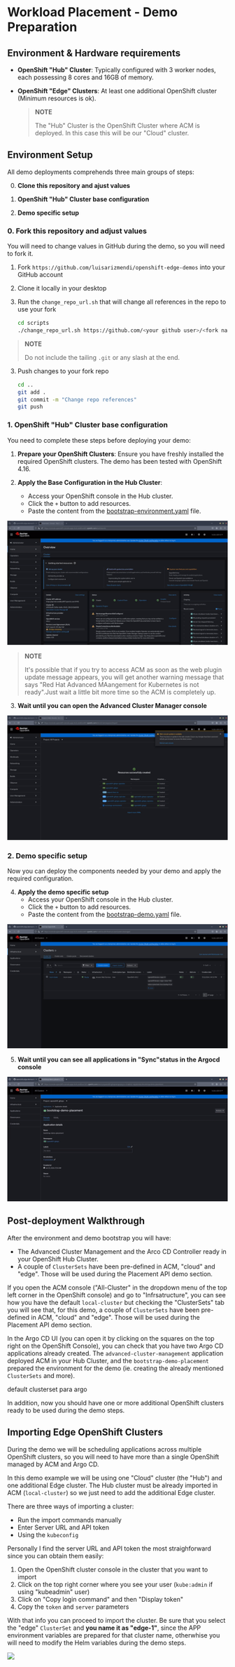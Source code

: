 # Workload Placement - Demo Preparation

## Environment & Hardware requirements 

* **OpenShift "Hub" Cluster**: Typically configured with 3 worker nodes, each possessing 8 cores and 16GB of memory.
* **OpenShift "Edge" Clusters**: At least one additional OpenShift cluster (Minimum resources is ok). 

  > **NOTE**
  >
  > The "Hub" Cluster is the OpenShift Cluster where ACM is deployed. In this case this will be our "Cloud" cluster.


## Environment Setup

All demo deployments comprehends three main groups of steps:

0. **Clone this repository and ajust values**

1. **OpenShift "Hub" Cluster base configuration**

2. **Demo specific setup**


### 0. Fork this repository and adjust values
You will need to change values in GitHub during the demo, so you will need to fork it.

1. Fork `https://github.com/luisarizmendi/openshift-edge-demos` into your GitHub account
2. Clone it locally in your desktop
3. Run the `change_repo_url.sh` that will change all references in the repo to use your fork

   ```bash
   cd scripts
   ./change_repo_url.sh https://github.com/<your github user>/<fork name>
   ```
  > **NOTE**
  >
  > Do not include the tailing `.git` or any slash at the end.

3. Push changes to your fork repo

   ```bash
   cd ..
   git add .
   git commit -m "Change repo references"
   git push
   ```

### 1. OpenShift "Hub" Cluster base configuration

You need to complete these steps before deploying your demo:

1. **Prepare your OpenShift Clusters**: Ensure you have freshly installed the required OpenShift clusters. The demo has been tested with OpenShift 4.16.

2. **Apply the Base Configuration in the Hub Cluster**:
   - Access your OpenShift console in the Hub cluster.
   - Click the `+` button to add resources.
   - Paste the content from the [bootstrap-environment.yaml](../../../bootstrap-environment/bootstrap-environment.yaml) file.

![](../../../doc/images/bootstrap-environment-deploy.gif)

  > **NOTE**
  >
  > It's possible that if you try to access ACM as soon as the web plugin update message appears, you will get another warning message that says "Red Hat Advanced MAangement for Kubernetes is not ready".Just wait a little bit more time so the ACM is completely up.

3. **Wait until you can open the Advanced Cluster Manager console**

![](../../../doc/images/bootstrap-environment-wait.gif)


### 2. Demo specific setup

Now you can deploy the components needed by your demo and apply the required configuration.

4. **Apply the demo specific setup**
   - Access your OpenShift console in the Hub cluster.
   - Click the `+` button to add resources.
   - Paste the content from the [bootstrap-demo.yaml](../bootstrap-demo/bootstrap-demo.yaml) file.

![](images/bootstrap-demo-deploy.gif)

5. **Wait until you can see all applications in "Sync"status in the Argocd console** 

![](images/bootstrap-demo-wait.gif)


## Post-deployment Walkthrough

After the environment and demo bootstrap you will have:

* The Advanced Cluster Management and the Arco CD Controller ready in your OpenShift Hub Cluster. 
* A couple of `ClusterSets` have been pre-defined in ACM, "cloud" and "edge". Those will be used during the Placement API demo section.






If you open the ACM console ("All-Cluster" in the dropdown menu of the top left corner in the OpenShift console) and go to "Infrsatructure", you can see how you have the default `local-cluster` but checking the "ClusterSets" tab you will see that, for this demo, a couple of `ClusterSets` have been pre-defined in ACM, "cloud" and "edge". Those will be used during the Placement API demo section.

In the Argo CD UI (you can open it by clicking on the squares on the top right on the OpenShift Console), you can check that you have two Argo CD applications already created. The `advanced-cluster-management` application deployed ACM in your Hub Cluster, and the `bootstrap-demo-placement` prepared the environment for the demo (ie. creating the already mentioned `ClusterSets` and more).




default clusterset para argo










In addition, now you should have one or more additional OpenShift clusters ready to be used during the demo steps.




## Importing Edge OpenShift Clusters

During the demo we will be scheduling applications across multiple OpenShift clusters, so you will need to have more than a single OpenShift managed by ACM and Argo CD.

In this demo example we will be using one "Cloud" cluster (the "Hub") and one additional Edge cluster. The Hub cluster must be already imported in ACM (`local-cluster`) so we just need to add the additional Edge cluster.

There are three ways of importing a cluster:
* Run the import commands manually
* Enter Server URL and API token
* Using the `kubeconfig`

Personally I find the server URL and API token the most straighforward since you can obtain them easily:

1. Open the OpenShift cluster console in the cluster that you want to import
2. Click on the top right corner where you see your user (`kube:admin` if using "kubeadmin" user)
3. Click on "Copy login command" and then "Display token"
4. Copy the `token` and `server` parameters


















With that info you can proceed to import the cluster. Be sure that you select the "edge" `ClusterSet` and **you name it as "edge-1"**, since the APP environment variables are prepared for that cluster name, otherwhise you will need to modify the Helm variables during the demo steps.

![](../images/00-import-cluster.png)





